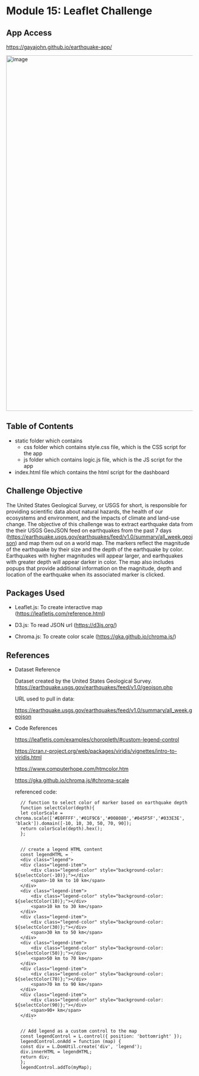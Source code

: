 # Module 15: Leaflet Challenge

## App Access

https://gayajohn.github.io/earthquake-app/

<img width="959" alt="image" src="https://github.com/gayajohn/leaflet-challenge/assets/135036996/6533b136-ca0d-4300-8fd5-34251665ee16">


## Table of Contents

- static folder which contains 
    - css folder which contains style.css file, which is the CSS script for the app
    - js folder which contains logic.js file, which is the JS script for the app 
- index.html file which contains the html script for the dashboard

## Challenge Objective

The United States Geological Survey, or USGS for short, is responsible for providing scientific data about natural hazards, the health of our ecosystems and environment, and the impacts of climate and land-use change. 
The objective of this challenge was to extract earthquake data from the their USGS GeoJSON feed on earthquakes from the past 7 days (https://earthquake.usgs.gov/earthquakes/feed/v1.0/summary/all_week.geojson) and map them out on a world map. 
The markers  reflect the magnitude of the earthquake by their size and the depth of the earthquake by color. Earthquakes with higher magnitudes will appear larger, and earthquakes with greater depth will appear darker in color. 
The map also includes popups that provide additional information on the magnitude, depth and location of the earthquake when its associated marker is clicked.

## Packages Used

- Leaflet.js: To create interactive map (https://leafletjs.com/reference.html)

- D3.js: To read JSON url (https://d3js.org/)

- Chroma.js: To create color scale (https://gka.github.io/chroma.js/)

## References

- Dataset Reference

    Dataset created by the United States Geological Survey. https://earthquake.usgs.gov/earthquakes/feed/v1.0/geojson.php 

    URL used to pull in data:

    https://earthquake.usgs.gov/earthquakes/feed/v1.0/summary/all_week.geojson

- Code References

    https://leafletjs.com/examples/choropleth/#custom-legend-control

    https://cran.r-project.org/web/packages/viridis/vignettes/intro-to-viridis.html

    https://www.computerhope.com/htmcolor.htm

    https://gka.github.io/chroma.js/#chroma-scale

    referenced code:

        // function to select color of marker based on earthquake depth
        function selectColor(depth){
        let colorScale = chroma.scale(['#E0FFFF','#01F9C6','#008080','#045F5F','#033E3E', 'black']).domain([-10, 10, 30, 50, 70, 90]);
        return colorScale(depth).hex();
        };


        // create a legend HTML content
        const legendHTML = `
        <div class="legend"> 
        <div class="legend-item">
            <div class="legend-color" style="background-color: ${selectColor(-10)};"></div>
            <span>-10 km to 10 km</span>
        </div>
        <div class="legend-item">
            <div class="legend-color" style="background-color: ${selectColor(10)};"></div>
            <span>10 km to 30 km</span>
        </div>
        <div class="legend-item">
            <div class="legend-color" style="background-color: ${selectColor(30)};"></div>
            <span>30 km to 50 km</span>
        </div>
        <div class="legend-item">
            <div class="legend-color" style="background-color: ${selectColor(50)};"></div>
            <span>50 km to 70 km</span>
        </div>
        <div class="legend-item">
            <div class="legend-color" style="background-color: ${selectColor(70)};"></div>
            <span>70 km to 90 km</span>
        </div>    
        <div class="legend-item">
            <div class="legend-color" style="background-color: ${selectColor(90)};"></div>
            <span>90+ km</span>
        </div>
            `

        // Add legend as a custom control to the map
        const legendControl = L.control({ position: 'bottomright' });
        legendControl.onAdd = function (map) {
        const div = L.DomUtil.create('div', 'legend');
        div.innerHTML = legendHTML;
        return div;
        };
        legendControl.addTo(myMap);

